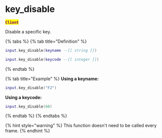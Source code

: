 # key\_disable

<mark style="color:purple;">**`Client`**</mark>

Disable a specific key.

{% tabs %}
{% tab title="Definition" %}
```lua
input.key_disable(keyname --[[ string ]])
```

```lua
input.key_disable(keycode --[[ integer ]])
```
{% endtab %}

{% tab title="Example" %}
**Using a keyname:**

```lua
input.key_disable("F2")
```

**Using a keycode:**

```lua
input.key_disable(60)
```
{% endtab %}
{% endtabs %}

{% hint style="warning" %}
This function doesn't need to be called every frame.
{% endhint %}
